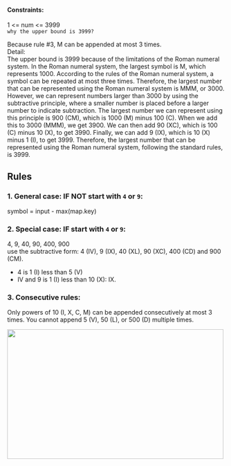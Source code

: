 #### Constraints:
  1 <= num <= 3999  
  `why the upper bound is 3999?`

  Because rule #3, M can be appended at most 3 times.  
  Detail:  
  The upper bound is 3999 because of the limitations of the Roman numeral system. In the Roman numeral system, the largest symbol is M, which represents 1000. According to the rules of the Roman numeral system, a symbol can be repeated at most three times. Therefore, the largest number that can be represented using the Roman numeral system is MMM, or 3000.  However, we can represent numbers larger than 3000 by using the subtractive principle, where a smaller number is placed before a larger number to indicate subtraction. The largest number we can represent using this principle is 900 (CM), which is 1000 (M) minus 100 (C).  When we add this to 3000 (MMM), we get 3900. We can then add 90 (XC), which is 100 (C) minus 10 (X), to get 3990. Finally, we can add 9 (IX), which is 10 (X) minus 1 (I), to get 3999.  Therefore, the largest number that can be represented using the Roman numeral system, following the standard rules, is 3999.
  

## Rules
### 1. General case: IF NOT start with `4` or `9`:
symbol = input -  max(map.key)

### 2. Special case: IF start with `4` or `9`:
 4, 9, 40, 90, 400, 900  
use the subtractive form:
4 (IV), 9 (IX), 40 (XL), 90 (XC), 400 (CD) and 900 (CM).
- 4 is 1 (I) less than 5 (V)
- IV and 9 is 1 (I) less than 10 (X): IX. 

### 3. Consecutive rules:
Only powers of 10 (I, X, C, M) can be appended consecutively at most 3 times.
You cannot append 5 (V), 50 (L), or 500 (D) multiple times.


<img height="300" src="https://i.gyazo.com/bbb69b598fff96aadf4bc7196cc1fa70.png" width="500"/>